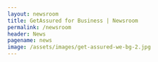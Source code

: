 ```yaml
---
layout: newsroom
title: GetAssured for Business | Newsroom
permalink: /newsroom
header: News
pagename: news
image: /assets/images/get-assured-we-bg-2.jpg
---
```

